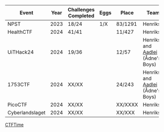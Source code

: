 | Event           | Year | Challenges Completed | Eggs | Place   | Team                          |
|-----------------|------|----------------------|------|---------|-------------------------------|
| NPST            | 2023 | 18/24                | 1/X  | 83/1291 | Henriksb                              |
| HealthCTF       | 2024 | 41/41                |      | 11/427  | Henriksb                              |
| UiTHack24       | 2024 | 19/36                |      | 12/57   | Henriksb and [Aadlei](https://github.com/Aadlei) (Ådne's Boys) |
| 1753CTF         | 2024 | XX/XX                |      | 24/243  | Henriksb and [Aadlei](https://github.com/Aadlei) (Ådne's Boys) |
| PicoCTF         | 2024 | XX/XX                |      | XX/XXXX | Henriksb |
| Cyberlandslaget | 2024 | XX/XX                |      | XX/XXX  | Henriksb |


[CTFTime](https://ctftime.org/team/285939)
